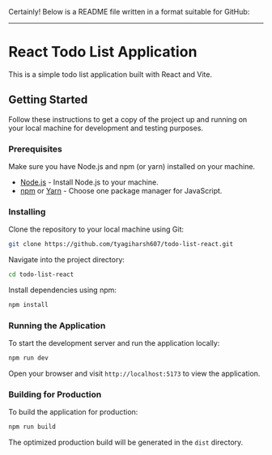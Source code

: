 Certainly! Below is a README file written in a format suitable for GitHub:

---

# React Todo List Application

This is a simple todo list application built with React and Vite.

## Getting Started

Follow these instructions to get a copy of the project up and running on your local machine for development and testing purposes.

### Prerequisites

Make sure you have Node.js and npm (or yarn) installed on your machine.

- [Node.js](https://nodejs.org/) - Install Node.js to your machine.
- [npm](https://www.npmjs.com/) or [Yarn](https://yarnpkg.com/) - Choose one package manager for JavaScript.

### Installing

Clone the repository to your local machine using Git:

```bash
git clone https://github.com/tyagiharsh607/todo-list-react.git
```

Navigate into the project directory:

```bash
cd todo-list-react
```

Install dependencies using npm:

```bash
npm install
```


### Running the Application

To start the development server and run the application locally:

```bash
npm run dev
```


Open your browser and visit `http://localhost:5173` to view the application.

### Building for Production

To build the application for production:

```bash
npm run build
```



The optimized production build will be generated in the `dist` directory.


